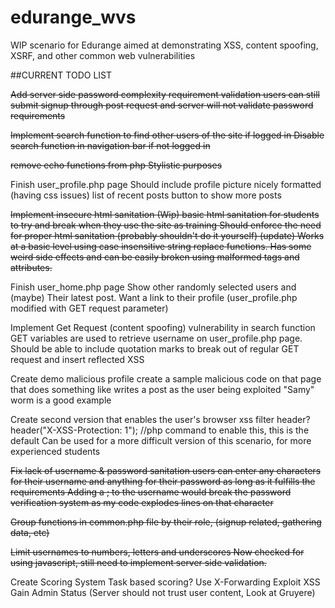 # edurange_wvs

WIP scenario for Edurange aimed at demonstrating XSS, content spoofing, XSRF, and other common web vulnerabilities

##CURRENT TODO LIST

~~Add server side password complexity requirement validation
users can still submit signup through post request and server will not validate password requirements~~

~~Implement search function to find other users of the site if logged in
  Disable search function in navigation bar if not logged in~~
  
~~remove echo functions from php
  Stylistic purposes~~

Finish user_profile.php page
  Should include
    profile picture nicely formatted (having css issues)
    list of recent posts
    button to show more posts
    
~~Implement insecure html sanitation (Wip)
  basic html sanitation for students to try and break when they use the site as training
  Should enforce the need for proper html sanitation (probably shouldn't do it yourself)
  (update) Works at a basic level using case insensitive string replace functions. Has some weird side effects and can be easily broken using malformed tags and attributes.~~
  
Finish user_home.php page
  Show other randomly selected users and (maybe) Their latest post.
  Want a link to their profile (user_profile.php modified with GET request parameter)
  
Implement Get Request (content spoofing) vulnerability in search function
  GET variables are used to retrieve username on user_profile.php page.
  Should be able to include quotation marks to break out of regular GET request and insert reflected XSS
  
Create demo malicious profile
  create a sample malicious code on that page that does something like writes a post as the user being exploited
  "Samy" worm is a good example

Create second version that enables the user's browser xss filter header?
  header("X-XSS-Protection: 1"); //php command to enable this, this is the default
  Can be used for a more difficult version of this scenario, for more experienced students

~~Fix lack of username & password sanitation
  users can enter any characters for their username and anything for their password as long as it fulfills the requirements
  Adding a ; to the username would break the password verification system as my code explodes lines on that character~~

~~Group functions in common.php file by their role, (signup related, gathering data, etc)~~

~~Limit usernames to numbers, letters and underscores
  Now checked for using javascript, still need to implement server side validation.~~

Create Scoring System
  Task based scoring?
    Use X-Forwarding
    Exploit XSS
    Gain Admin Status (Server should not trust user content, Look at Gruyere)
  
